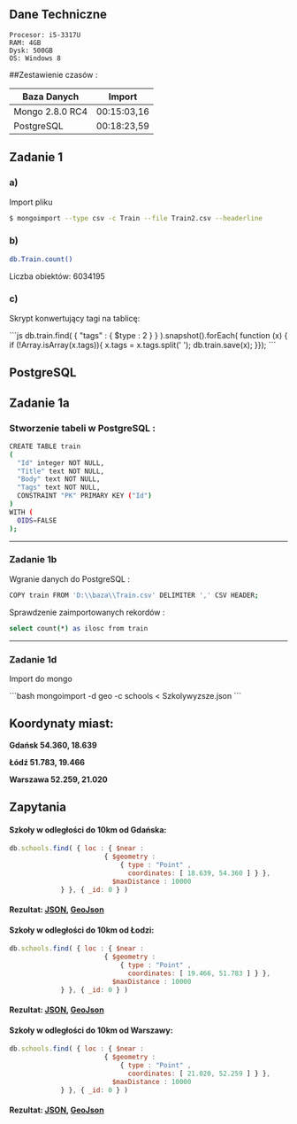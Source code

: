 ## Dane Techniczne
 ```
 Procesor: i5-3317U
 RAM: 4GB
 Dysk: 500GB
 OS: Windows 8
 ```
 
 
##Zestawienie czasów : 

| Baza Danych |                    Import            |         
|-------------|:----------------------------------------------:|
| Mongo 2.8.0 RC4 |   00:15:03,16   | 
| PostgreSQL  |  00:18:23,59 |  
  


<h2>Zadanie 1</h2>

<h3><b>a)</b></h3>
<p>Import pliku</p>

  ```bash
  $ mongoimport --type csv -c Train --file Train2.csv --headerline
  ```  

<h3><b>b)</b></h3>

  ```bash
  db.Train.count()
  ```
  Liczba obiektów: 6034195 
  
<h3><b>c)</b></h3>

<p>Skrypt konwertujący tagi na tablicę:</p>
 ```js
db.train.find( { "tags" : { $type : 2 } } ).snapshot().forEach(
 function (x) {
  if (!Array.isArray(x.tags)){
    x.tags = x.tags.split(' ');
    db.train.save(x);
}});
 ```
<h2><b>PostgreSQL</b></h2>

<h2><b>Zadanie 1a</b></h2>

<h3><b>Stworzenie tabeli w PostgreSQL :</b></h3>

```sh
CREATE TABLE train
(
  "Id" integer NOT NULL,
  "Title" text NOT NULL,
  "Body" text NOT NULL,
  "Tags" text NOT NULL,
  CONSTRAINT "PK" PRIMARY KEY ("Id")
)
WITH (
  OIDS=FALSE
);
```

***

<h3><b>Zadanie 1b</b></h3>

Wgranie danych do PostgreSQL :

```sh
COPY train FROM 'D:\\baza\\Train.csv' DELIMITER ',' CSV HEADER;
```

Sprawdzenie zaimportowanych rekordów :

```sh
select count(*) as ilosc from train
```
***
<h3><b>Zadanie 1d</b></h3>

<p>Import do mongo</p>
 ```bash
 mongoimport -d geo -c schools < Szkolywyzsze.json
 ```
 
## Koordynaty miast:
  <b>Gdańsk 54.360, 18.639</b>
  
  <b>Łódź 51.783, 19.466</b>
  
  <b>Warszawa 52.259, 21.020</b>
  
## Zapytania

#### Szkoły w odległości do 10km od Gdańska:
 ```js
 db.schools.find( { loc : { $near :
                         { $geometry :
                             { type : "Point" ,
                               coordinates: [ 18.639, 54.360 ] } },
                           $maxDistance : 10000
              } }, { _id: 0 } )
 ```
#### Rezultat: [JSON](geojson/zapytanie_Gdansk.json), [GeoJson](geojson/zapytanie_Gdansk.geojson)
#### Szkoły  w odległości do 10km od Łodzi:
 ```js
 db.schools.find( { loc : { $near :
                         { $geometry :
                             { type : "Point" ,
                               coordinates: [ 19.466, 51.783 ] } },
                           $maxDistance : 10000
              } }, { _id: 0 } )
 ```
#### Rezultat: [JSON](geojson/zapytanie_Lodz.json), [GeoJson](geojson/zapytanie_Lodz.geojson)
#### Szkoły w odległości do 10km od Warszawy:
 ```js
 db.schools.find( { loc : { $near :
                         { $geometry :
                             { type : "Point" ,
                               coordinates: [ 21.020, 52.259 ] } },
                           $maxDistance : 10000
              } }, { _id: 0 } )
 ```
#### Rezultat: [JSON](geojson/zapytanie_Warszawa.json), [GeoJson](geojson/zapytanie_Warszawa.geojson)
